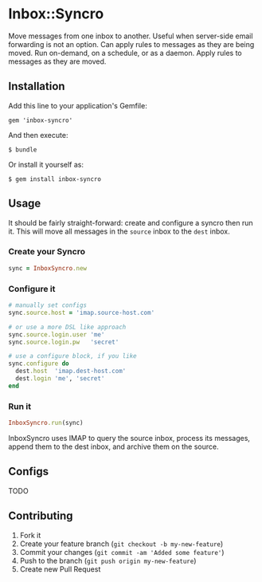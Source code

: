 # Inbox::Syncro

Move messages from one inbox to another.  Useful when server-side email forwarding is not an option.  Can apply rules to messages as they are being moved.  Run on-demand, on a schedule, or as a daemon.  Apply rules to messages as they are moved.

## Installation

Add this line to your application's Gemfile:

    gem 'inbox-syncro'

And then execute:

    $ bundle

Or install it yourself as:

    $ gem install inbox-syncro

## Usage

It should be fairly straight-forward: create and configure a syncro then run it.  This will move all messages in the `source` inbox to the `dest` inbox.

### Create your Syncro

```ruby
sync = InboxSyncro.new
```

### Configure it

```ruby
# manually set configs
sync.source.host = 'imap.source-host.com'

# or use a more DSL like approach
sync.source.login.user 'me'
sync.source.login.pw   'secret'

# use a configure block, if you like
sync.configure do
  dest.host  'imap.dest-host.com'
  dest.login 'me', 'secret'
end
```

### Run it

```ruby
InboxSyncro.run(sync)
```

InboxSyncro uses IMAP to query the source inbox, process its messages, append them to the dest inbox, and archive them on the source.

## Configs

TODO

## Contributing

1. Fork it
2. Create your feature branch (`git checkout -b my-new-feature`)
3. Commit your changes (`git commit -am 'Added some feature'`)
4. Push to the branch (`git push origin my-new-feature`)
5. Create new Pull Request
